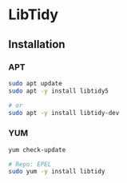 # LibTidy

## Installation

### APT

```sh
sudo apt update
sudo apt -y install libtidy5

# or
sudo apt -y install libtidy-dev
```

### YUM

```sh
yum check-update

# Repo: EPEL
sudo yum -y install libtidy
```

